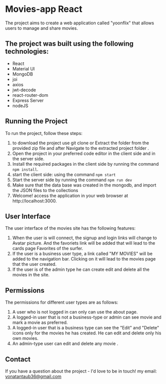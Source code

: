# Movies-app React

The project aims to create a web application called "yoonflix" that allows users to manage and share movies.

## The project was built using the following technologies:

- React
- Material UI
- MongoDB
- joi
- axios
- jwt-decode
- react-router-dom
- Express Server
- nodeJS

## Running the Project

To run the project, follow these steps:

1. to download the project use git clone or Extract the folder from the provided zip file and after Navigate to the extracted project folder .
2. Open the project in your preferred code editor in the client side and in the server side.
3. Install the required packages in the client side by running the command `npm install`.
4. start the client side: using the command `npm start`
5. Start the server side by running the command `npm run dev`
6. Make sure that the data base was created in the mongodb, and import the JSON files to the collections
7. Welcome! access the application in your web browser at http://localhost:3000.

## User Interface

The user interface of the movies site has the following features:

1. When the user is will connect, the signup and login links will change to Avatar picture. And the favoriets link will be added that will lead to the cards page
   Favorites of the surfer.
2. If the user is a business user type, a link called "MY MOVIES" will be added to the navigation bar. Clicking on it will lead to the movies page that the user created.
3. If the user is of the admin type he can create edit and delete all the movies in the site.

## Permissions

The permissions for different user types are as follows:

1. A user who is not logged in can only can use the about page.
2. A logged-in user that is not a business-type or admin can see movie and mark a movie as preferred.
3. A logged-in user that is a business type can see the "Edit" and "Delete" icons only for the movies he has created. He can edit and delete only his own movies.
4. An admin-type user can edit and delete any movie .

## Contact

If you have a question about the project - I'd love to be in touch! my email: yonatantaub36@gmail.com
